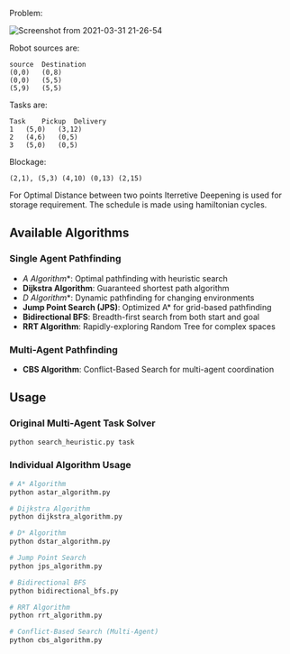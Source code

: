 	
Problem:

![Screenshot from 2021-03-31 21-26-54](https://user-images.githubusercontent.com/42487965/113177563-4a431b80-926b-11eb-971a-dc69f61aa3b5.png)


	

Robot sources are:
	
	source	Destination
	(0,0)	(0,8)
	(0,0)	(5,5)
	(5,9)	(5,5)

Tasks are:
	
	Task	Pickup	Delivery
	1	(5,0)	(3,12)
	2	(4,6)	(0,5)
	3	(5,0)	(0,5)	

Blockage:
	
	(2,1), (5,3) (4,10) (0,13) (2,15)

 
For Optimal Distance between two points Iterretive Deepening is used for storage requirement.
The schedule is made using hamiltonian cycles.



## Available Algorithms

### Single Agent Pathfinding
- **A* Algorithm**: Optimal pathfinding with heuristic search
- **Dijkstra Algorithm**: Guaranteed shortest path algorithm
- **D* Algorithm**: Dynamic pathfinding for changing environments
- **Jump Point Search (JPS)**: Optimized A* for grid-based pathfinding
- **Bidirectional BFS**: Breadth-first search from both start and goal
- **RRT Algorithm**: Rapidly-exploring Random Tree for complex spaces

### Multi-Agent Pathfinding
- **CBS Algorithm**: Conflict-Based Search for multi-agent coordination

## Usage

### Original Multi-Agent Task Solver
```bash
python search_heuristic.py task
```

### Individual Algorithm Usage
```bash
# A* Algorithm
python astar_algorithm.py

# Dijkstra Algorithm  
python dijkstra_algorithm.py

# D* Algorithm
python dstar_algorithm.py

# Jump Point Search
python jps_algorithm.py

# Bidirectional BFS
python bidirectional_bfs.py

# RRT Algorithm
python rrt_algorithm.py

# Conflict-Based Search (Multi-Agent)
python cbs_algorithm.py
```
